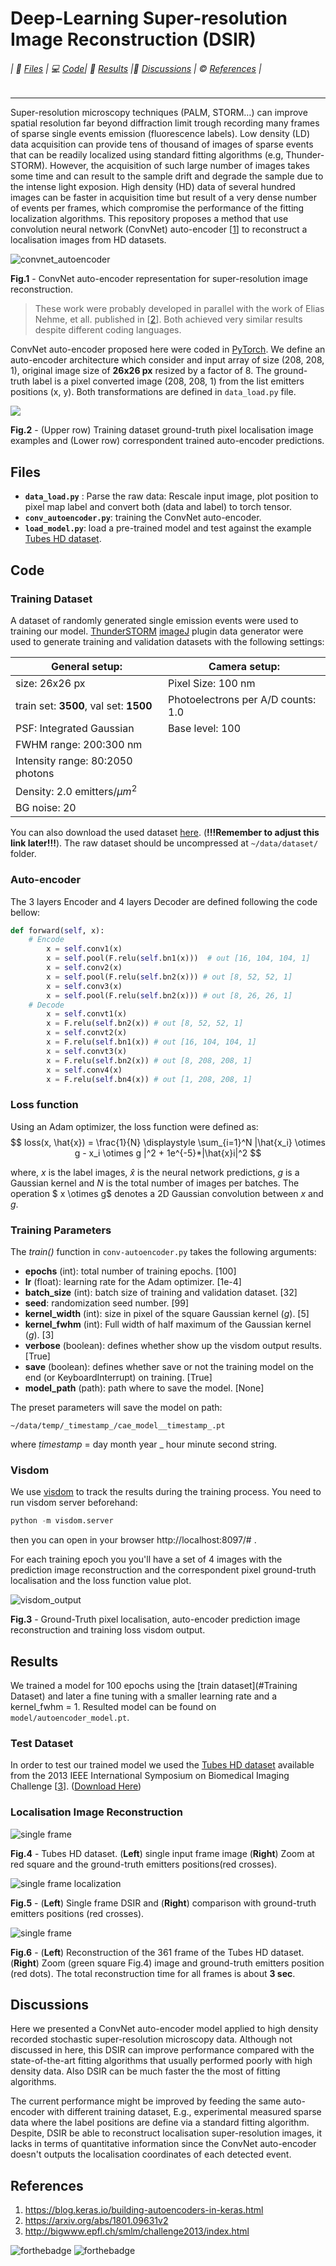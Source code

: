 # Deep-Learning Super-resolution Image Reconstruction (DSIR)

######  | :file_folder: [Files](#Files) | :computer: [Code](#Code)| :memo: [Results](#Results) |:speech_balloon: [Discussions](#Discussions) | :copyright: [References](#References) |						

___

Super-resolution microscopy techniques (PALM, STORM…) can improve spatial resolution far beyond diffraction limit trough recording many frames of sparse single events emission (fluorescence labels). Low density (LD) data acquisition can provide tens of thousand of images of sparse events that can be readily localized using standard fitting algorithms (e.g, Thunder-STORM). However, the acquisition of such large number of images takes some time and can result to the sample drift and degrade the sample due to the intense light exposion. High density (HD) data of several hundred images can be faster in acquisition time but result of a very dense number of events per frames, which compromise the performance of the fitting localization algorithms. This repository proposes a method that use convolution neural network (ConvNet) auto-encoder [[1](#References)] to reconstruct a localisation images from HD datasets. 



![convnet_autoencoder](https://gitlab.icfo.net/leaxp/deep-learning-super-resolution-image-reconstruction/raw/assets//autoencoder.png)

**Fig.1** - ConvNet auto-encoder representation for super-resolution image reconstruction.



>  These work were probably developed in parallel with the work of Elias Nehme, et all. published in [[2](#References)]. Both achieved very similar results despite different coding languages. 



ConvNet auto-encoder proposed here were coded in [PyTorch](http://pytorch.org).  We define an auto-encoder architecture which consider and input array of size (208, 208, 1), original image size of **26x26 px** resized by a factor of 8. The ground-truth label is a pixel converted image (208, 208, 1) from the list emitters positions (x, y). Both transformations are defined in  `data_load.py` file. 



![](https://gitlab.icfo.net/leaxp/deep-learning-super-resolution-image-reconstruction/raw/assets//visdom.png)

**Fig.2** - (Upper row) Training dataset ground-truth pixel localisation image examples and (Lower row) correspondent trained auto-encoder predictions.



## Files 

- **`data_load.py`** : Parse the raw data: Rescale input image, plot position to pixel map label and convert both (data and label) to torch tensor.
- **`conv_autoencoder.py`**: training the ConvNet auto-encoder.
- **`load_model.py`**: load a pre-trained model and test against the example [Tubes HD dataset](http://bigwww.epfl.ch/smlm/challenge2013/datasets/Bundled_Tubes_High_Density/index.html). 



## Code

### Training Dataset

A dataset of randomly generated single emission events were used to training our model. [ThunderSTORM](https://github.com/zitmen/thunderstorm) [imageJ](https://imagej.net/Welcome) plugin data generator were used to generate training and validation datasets with the following settings:

| General setup:                         | Camera setup:                      |
| -------------------------------------- | ---------------------------------- |
| size: 26x26 px                         | Pixel Size: 100 nm                 |
| train set: **3500**, val set: **1500** | Photoelectrons per A/D counts: 1.0 |
| PSF: Integrated Gaussian               | Base level: 100                    |
| FWHM range: 200:300 nm                 |                                    |
| Intensity range: 80:2050 photons       |                                    |
| Density: 2.0 emitters/$\mu m^2$        |                                    |
| BG noise: 20                           |                                    |

You can also download the used dataset [here](image/dataset.zip).  (**!!!Remember to adjust this link later!!!**). The raw dataset should be uncompressed  at `~/data/dataset/` folder.  



### Auto-encoder

The 3 layers Encoder and 4 layers Decoder are defined following the code bellow:

```python
def forward(self, x):
    # Encode
        x = self.conv1(x)
        x = self.pool(F.relu(self.bn1(x)))  # out [16, 104, 104, 1]
        x = self.conv2(x)
        x = self.pool(F.relu(self.bn2(x))) # out [8, 52, 52, 1]
        x = self.conv3(x)
        x = self.pool(F.relu(self.bn2(x))) # out [8, 26, 26, 1]
	# Decode
        x = self.convt1(x)
        x = F.relu(self.bn2(x)) # out [8, 52, 52, 1]
        x = self.convt2(x)
        x = F.relu(self.bn1(x)) # out [16, 104, 104, 1]
        x = self.convt3(x)
        x = F.relu(self.bn2(x)) # out [8, 208, 208, 1]
        x = self.conv4(x)
        x = F.relu(self.bn4(x)) # out [1, 208, 208, 1]
```



### Loss function

Using an Adam optimizer, the loss function were defined as:
$$
loss(x, \hat{x}) = \frac{1}{N} \displaystyle \sum_{i=1}^N  |\hat{x_i} \otimes g - x_i \otimes g |^2 + 1e^{-5}*|\hat{x}i|^2
$$

where, $x$ is the label images, $\hat{x}$ is the neural network predictions, $g$ is a Gaussian kernel and $N$ is the total number of images per batches. The operation $ x \otimes g$ denotes a 2D Gaussian convolution between $x$ and $g$. 



### Training Parameters

The _train()_ function in `conv-autoencoder.py` takes the following arguments:

- **epochs** (int): total number of training epochs. [100]
- **lr** (float): learning rate for the Adam optimizer. [1e-4]
- **batch_size** (int): batch size of training and validation dataset. [32]
- **seed**: randomization seed number. [99]
- **kernel_width** (int): size in pixel of the square Gaussian kernel ($g$). [5]
- **kernel_fwhm** (int): Full width of half maximum of the Gaussian kernel ($g$).  [3]
- **verbose** (boolean): defines whether show up the visdom output results. [True]
- **save** (boolean):  defines whether save or not the training model on the end (or KeyboardInterrupt) on training. [True]
- **model_path** (path): path where to save the model. [None]

The preset parameters will save the model on path:

`~/data/temp/_timestamp_/cae_model__timestamp_.pt` 

where _ṭimestamp_ = day month year _ hour minute second  string.



### Visdom 

We use [visdom](https://github.com/facebookresearch/visdom) to track the results during the training process. You need to run visdom server beforehand:

```python
python -m visdom.server
```

then you can open in your browser http://localhost:8097/# .

For each training epoch you you'll have a set of 4 images with the prediction image reconstruction and the correspondent pixel ground-truth localisation and the loss function value plot.

![visdom_output](https://gitlab.icfo.net/leaxp/deep-learning-super-resolution-image-reconstruction/raw/assets//visdom_window.png)

**Fig.3** - Ground-Truth pixel localisation, auto-encoder prediction image reconstruction and training loss visdom output.



## Results

We trained a model for 100 epochs using the [train dataset](#Training Dataset) and later a fine tuning with a smaller learning rate and a kernel_fwhm = 1. Resulted model can be found on `model/autoencoder_model.pt`. 



### Test Dataset

In order to test our trained model we used the  [Tubes HD dataset](http://bigwww.epfl.ch/smlm/challenge2013/datasets/Bundled_Tubes_High_Density/index.html) available from the 2013 IEEE International Symposium on Biomedical Imaging Challenge [[3](#References)]. ([Download Here](http://bigwww.epfl.ch/smlm/challenge2013/datasets/Bundled_Tubes_High_Density/sequence.zip))



### Localisation Image Reconstruction 

![single frame](https://gitlab.icfo.net/leaxp/deep-learning-super-resolution-image-reconstruction/raw/assets//single_frame.png)

**Fig.4** - Tubes HD dataset. (**Left**) single input frame image (**Right**) Zoom at red square and the ground-truth emitters positions(red crosses).

![single frame localization](https://gitlab.icfo.net/leaxp/deep-learning-super-resolution-image-reconstruction/raw/assets//single_frame_localization.png)

**Fig.5** - (**Left**) Single frame DSIR and (**Right**) comparison with ground-truth emitters positions (red crosses).

![single frame](https://gitlab.icfo.net/leaxp/deep-learning-super-resolution-image-reconstruction/raw/assets//localization.png)

**Fig.6** -  (**Left**) Reconstruction of the 361 frame of the Tubes HD dataset. (**Right**) Zoom (green square Fig.4) image and ground-truth emitters position (red dots). The total reconstruction time for all frames is about **3 sec**. 



## Discussions

Here we presented a ConvNet auto-encoder model applied to high density recorded stochastic super-resolution microscopy data. Although not discussed in here, this DSIR can improve performance compared with the state-of-the-art fitting algorithms that usually performed poorly with high density data. Also DSIR can be much faster the the most of fitting algorithms. 

The current performance might be improved by feeding the same auto-encoder with different training dataset, E.g., experimental measured sparse data where the label positions are define via a standard fitting algorithm. Despite, DSIR be able to reconstruct localisation super-resolution images, it lacks in terms of quantitative information since the ConvNet auto-encoder doesn't outputs the localisation coordinates of each detected event. 



## References

1. https://blog.keras.io/building-autoencoders-in-keras.html
2. https://arxiv.org/abs/1801.09631v2
3. http://bigwww.epfl.ch/smlm/challenge2013/index.html




![forthebadge](https://forthebadge.com/images/badges/made-with-python.svg) ![forthebadge](https://forthebadge.com/images/badges/built-with-science.svg)